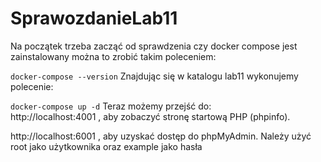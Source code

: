 # SprawozdanieLab11
Na początek trzeba zacząć od sprawdzenia czy docker compose jest zainstalowany można to zrobić takim poleceniem:  
  
`docker-compose --version`
Znajdując się w katalogu lab11 wykonujemy polecenie:  
  
`docker-compose up -d`
Teraz możemy przejść do:  
http://localhost:4001 , aby zobaczyć stronę startową PHP (phpinfo).  
  
http://localhost:6001 , aby uzyskać dostęp do phpMyAdmin.
Należy użyć root jako użytkownika oraz example jako hasła
